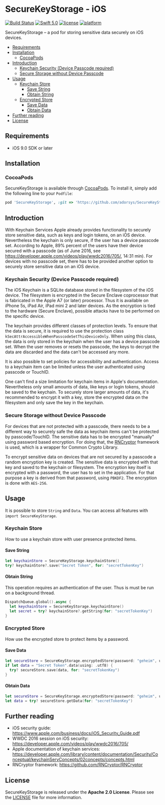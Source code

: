 # SecureKeyStorage - iOS

[![Build Status](https://travis-ci.com/adorsys/SecureKeyStorage.svg?branch=master)](https://travis-ci.com/adorsys/SecureKeyStorage.svg?branch=master)
[![Swift 5.0](https://img.shields.io/badge/Swift-5.0-orange.svg)](https://swift.org)
[![license](https://img.shields.io/badge/license-Apache_2.0-lightgrey.svg)](https://github.com/adorsys/SecureKeyStorage/blob/master/LICENSE)
[![platform](https://img.shields.io/badge/platform-iOS_9+-lightgrey.svg)](https://img.shields.io/badge/platform-iOS_9+-lightgrey.svg)

SecureKeyStorage – a pod for storing sensitive data securely on iOS devices.

- [Requirements](#requirements)
- [Installation](#installation)
  - [CocoaPods](#cocoapods)
- [Introduction](#introduction)
  - [Keychain Security (Device Passcode required)](#keychain-security-device-passcode-required)
  - [Secure Storage without Device Passcode](#secure-storage-without-device-passcode)
- [Usage](#usage)
  - [Keychain Store](#keychain-store)
    - [Save String](#save-string)
    - [Obtain String](#obtain-string)
  - [Encrypted Store](#encrypted-store)
    - [Save Data](#save-data)
    - [Obtain Data](#obtain-data)
- [Further reading](#further-reading)
- [License](#license)

## Requirements
- iOS 9.0 SDK or later

## Installation

### CocoaPods

SecureKeyStorage is available through [CocoaPods](http://cocoapods.org).
To install it, simply add the following line to your `Podfile`:

```ruby
pod 'SecureKeyStorage', :git => 'https://github.com/adorsys/SecureKeyStorage.git'
```

## Introduction

With Keychain Services Apple already provides functionality to securely store sensitive data, such as keys and login tokens, on an iOS device. Nevertheless the keychain is only secure, if the user has a device passcode set. According to Apple, 89% percent of the users have their device secured with a passcode (as of June 2016, see https://developer.apple.com/videos/play/wwdc2016/705/, 14:31 min). For devices with no passcode set, there has to be provided another option to securely store sensitive data on an iOS device.

### Keychain Security (Device Passcode required)

The iOS Keychain is a SQLite database stored in the filesystem of the iOS device. The filesystem is encrypted in the Secure Enclave coprocessor that is fabricated in the Apple A7 (or later) processor. Thus it is available on iPhone 5s, iPad Air, iPad mini 2 and later devices. As the encryption is tied to the hardware (Secure Enclave), possible attacks have to be performed on the specific device.

The keychain provides different classes of protection levels. To ensure that the data is secure, it is required to use the protection class `kSecAttrAccessibleWhenPasscodeSetThisDeviceOnly`. When using this class, the data is only stored in the keychain when the user has a device passcode set. When the user removes or resets the passcode, the keys to decrypt the data are discarded and the data can't be accessed any more.

It is also possible to set policies for accessibility and authentication. Access to a keychain item can be limited unless the user authenticated using passcode or TouchID.

One can't find a size limitation for keychain items in Apple's documentation. Nevertheless only small amounts of data, like keys or login tokens, should be saved to the keychain. To securely store larger amounts of data, it's recommended to encrypt it with a key, store the encrypted data on the filesystem and only save the key in the keychain.

### Secure Storage without Device Passcode

For devices that are not protected with a passcode, there needs to be a different way to securely safe the data as keychain items can't be protected by passcode/TouchID. The sensitive data has to be encrypted "manually" using password based encryption. For doing that, the [RNCryptor](https://github.com/RNCryptor/RNCryptor) framework is used, which is a wrapper for Common Crypto Library.

To encrypt sensitive data on devices that are not secured by a passcode a random encryption key is created. The sensitive data is encrypted with that key and saved to the keychain or filesystem. The encryption key itself is encrypted with a password, the user has to set in the application. For that purpose a key is derived from that password, using `PBKDF2`. The encryption is done with `AES-256`.

## Usage

It is possible to store `String` and `Data`. You can access all features with `import SecureKeyStorage`.

### Keychain Store

How to use a keychain store with user presence protected items.

#### Save String

```swift
let keychainStore = SecureKeyStorage.keychainStore()
try? keychainStore?.save("Secret Token", for: "secretTokenKey")
```

#### Obtain String

This operation requires an authentication of the user. Thus is must be run on a background thread.

```swift
DispatchQueue.global().async {
  let keychainStore = SecureKeyStorage.keychainStore()
  let secret = try? keychainStore?.getString(for: "secretTokenKey")
}
```

### Encrypted Store

How use the encrypted store to protect items by a password.

#### Save Data

```swift
let secureStore = SecureKeyStorage.encryptedStore(password: "geheim", user: "username")
if let data = "Secret Token".data(using: .utf8) {
  try? secureStore.save(data, for: "secretTokenKey")
}
```

#### Obtain Data

```swift
let secureStore = SecureKeyStorage.encryptedStore(password: "geheim", user: "username")
let data = try? secureStore.getData(for: "secretTokenKey")
```

## Further reading

- iOS security guide:
https://www.apple.com/business/docs/iOS_Security_Guide.pdf
- WWDC 2016 session on iOS security:
https://developer.apple.com/videos/play/wwdc2016/705/
- Apple documentation of keychain services:
https://developer.apple.com/library/content/documentation/Security/Conceptual/keychainServConcepts/02concepts/concepts.html
- RNCryptor framework:
https://github.com/RNCryptor/RNCryptor

## License

SecureKeyStorage is released under the **Apache 2.0 License**. Please see the [LICENSE](https://github.com/adorsys/SecureKeyStorage/blob/master/LICENSE) file for more information.
